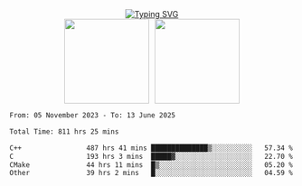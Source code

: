 <!--START_SECTION:console-->
<div align="center">
  <a href="https://git.io/typing-svg">
    <img src="https://readme-typing-svg.demolab.com/?lines=Hello+There+!;Happy+Coding+!&size=28&color=0F62FE&center=true&font=Fira+Code" alt="Typing SVG" />
  </a>
</div>
<!--END_SECTION:console-->

<div align="center" style="display: flex; justify-content: center; gap: 10px; flex-wrap: wrap;">
  <img 
    src="https://github-readme-stats.vercel.app/api?username=gotorion&hide_title=true&hide_border=true&show_icons=true&line_height=21&text_color=000&icon_color=000&bg_color=0,ea6161,ffc64d,fffc4d,52fa5a&theme=graywhite" 
    height="150"
  />
  <img 
    src="https://github-readme-stats.vercel.app/api/top-langs/?username=gotorion&hide_title=true&hide_border=true&layout=compact&langs_count=6&text_color=000&icon_color=fff&bg_color=0,52fa5a,4dfcff,c64dff&theme=graywhite" 
    height="150"
  />
</div>
<!--START_SECTION:waka-->

```txt
From: 05 November 2023 - To: 13 June 2025

Total Time: 811 hrs 25 mins

C++                487 hrs 41 mins ██████████████▒░░░░░░░░░░   57.34 %
C                  193 hrs 3 mins  █████▓░░░░░░░░░░░░░░░░░░░   22.70 %
CMake              44 hrs 11 mins  █▒░░░░░░░░░░░░░░░░░░░░░░░   05.20 %
Other              39 hrs 2 mins   █░░░░░░░░░░░░░░░░░░░░░░░░   04.59 %
```

<!--END_SECTION:waka-->
